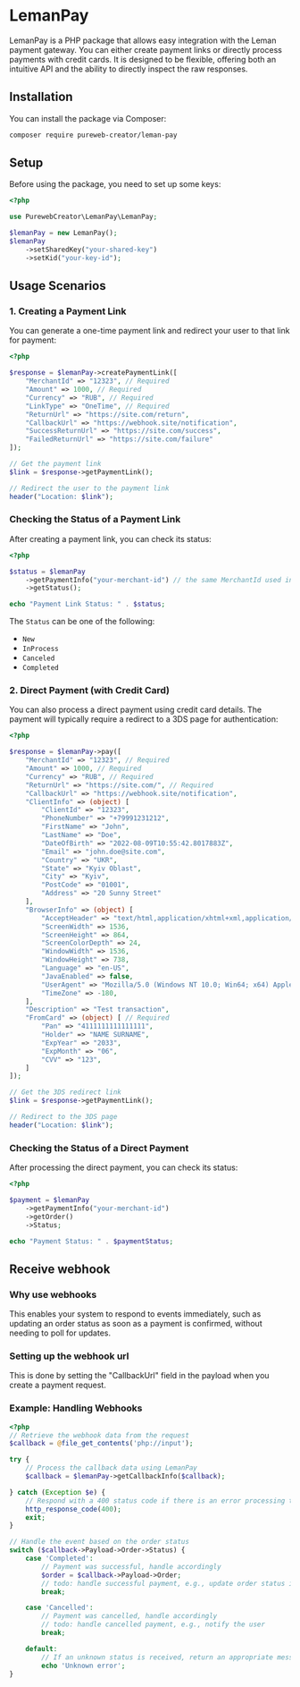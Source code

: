 # LemanPay

LemanPay is a PHP package that allows easy integration with the Leman payment gateway. You can either create payment links or directly process payments with credit cards. It is designed to be flexible, offering both an intuitive API and the ability to directly inspect the raw responses.

## Installation

You can install the package via Composer:

```bash
composer require pureweb-creator/leman-pay
```

## Setup

Before using the package, you need to set up some keys:

```php
<?php

use PurewebCreator\LemanPay\LemanPay;

$lemanPay = new LemanPay();
$lemanPay
    ->setSharedKey("your-shared-key")
    ->setKid("your-key-id");
```

## Usage Scenarios

### 1. Creating a Payment Link

You can generate a one-time payment link and redirect your user to that link for payment:

```php
<?php

$response = $lemanPay->createPaymentLink([
    "MerchantId" => "12323", // Required
    "Amount" => 1000, // Required
    "Currency" => "RUB", // Required
    "LinkType" => "OneTime", // Required
    "ReturnUrl" => "https://site.com/return",
    "CallbackUrl" => "https://webhook.site/notification",
    "SuccessReturnUrl" => "https://site.com/success",
    "FailedReturnUrl" => "https://site.com/failure"
]);

// Get the payment link
$link = $response->getPaymentLink();

// Redirect the user to the payment link
header("Location: $link");
```

### Checking the Status of a Payment Link

After creating a payment link, you can check its status:

```php
<?php

$status = $lemanPay
    ->getPaymentInfo("your-merchant-id") // the same MerchantId used in createPaymentLink()
    ->getStatus();

echo "Payment Link Status: " . $status;
```

The `Status` can be one of the following:

- `New`
- `InProcess`
- `Canceled`
- `Completed`

### 2. Direct Payment (with Credit Card)

You can also process a direct payment using credit card details. The payment will typically require a redirect to a 3DS page for authentication:

```php
<?php

$response = $lemanPay->pay([
    "MerchantId" => "12323", // Required
    "Amount" => 1000, // Required
    "Currency" => "RUB", // Required
    "ReturnUrl" => "https://site.com/", // Required
    "CallbackUrl" => "https://webhook.site/notification",
    "ClientInfo" => (object) [
        "ClientId" => "12323",
        "PhoneNumber" => "+79991231212",
        "FirstName" => "John",
        "LastName" => "Doe",
        "DateOfBirth" => "2022-08-09T10:55:42.8017883Z",
        "Email" => "john.doe@site.com",
        "Country" => "UKR",
        "State" => "Kyiv Oblast",
        "City" => "Kyiv",
        "PostCode" => "01001",
        "Address" => "20 Sunny Street"
    ],
    "BrowserInfo" => (object) [
        "AcceptHeader" => "text/html,application/xhtml+xml,application/xml;q=0.9,image/avif,image/webp,image/apng,*/*;q=0.8,application/signed-exchange;v=b3;q=0.7",
        "ScreenWidth" => 1536,
        "ScreenHeight" => 864,
        "ScreenColorDepth" => 24,
        "WindowWidth" => 1536,
        "WindowHeight" => 738,
        "Language" => "en-US",
        "JavaEnabled" => false,
        "UserAgent" => "Mozilla/5.0 (Windows NT 10.0; Win64; x64) AppleWebKit/537.36 (KHTML, like Gecko) Chrome/129.0.0.0 Safari/537.36",
        "TimeZone" => -180,
    ],
    "Description" => "Test transaction",
    "FromCard" => (object) [ // Required
        "Pan" => "4111111111111111",
        "Holder" => "NAME SURNAME", 
        "ExpYear" => "2033", 
        "ExpMonth" => "06", 
        "CVV" => "123",
    ]
]);

// Get the 3DS redirect link
$link = $response->getPaymentLink();

// Redirect to the 3DS page
header("Location: $link");
```

### Checking the Status of a Direct Payment

After processing the direct payment, you can check its status:

```php
<?php

$payment = $lemanPay
    ->getPaymentInfo("your-merchant-id")
    ->getOrder()
    ->Status;

echo "Payment Status: " . $paymentStatus;
```

## Receive webhook

###  Why use webhooks
This enables your system to respond to events immediately, such as updating an order status as soon as a payment is confirmed, without needing to poll for updates.

### Setting up the webhook url
This is done by setting the "CallbackUrl" field in the payload when you create a payment request.

### Example: Handling Webhooks
```php
<?php
// Retrieve the webhook data from the request
$callback = @file_get_contents('php://input');

try {
    // Process the callback data using LemanPay
    $callback = $lemanPay->getCallbackInfo($callback);

} catch (Exception $e) {
    // Respond with a 400 status code if there is an error processing the webhook
    http_response_code(400);
    exit;
}

// Handle the event based on the order status
switch ($callback->Payload->Order->Status) {
    case 'Completed':
        // Payment was successful, handle accordingly
        $order = $callback->Payload->Order;
        // todo: handle successful payment, e.g., update order status in the database
        break;

    case 'Cancelled':
        // Payment was cancelled, handle accordingly
        // todo: handle cancelled payment, e.g., notify the user
        break;

    default:
        // If an unknown status is received, return an appropriate message
        echo 'Unknown error';
}
```